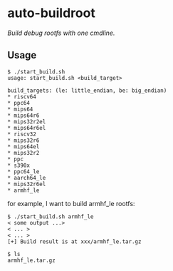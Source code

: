 # auto-buildroot

*Build debug rootfs with one cmdline.*

## Usage

```
$ ./start_build.sh
usage: start_build.sh <build_target>

build_targets: (le: little_endian, be: big_endian)
* riscv64
* ppc64
* mips64
* mips64r6
* mips32r2el
* mips64r6el
* riscv32
* mips32r6
* mips64el
* mips32r2
* ppc
* s390x
* ppc64_le
* aarch64_le
* mips32r6el
* armhf_le
```

for example, I want to build armhf_le rootfs:
```
$ ./start_build.sh armhf_le
< some output ...>
< ... >
< ... >
[+] Build result is at xxx/armhf_le.tar.gz

$ ls
armhf_le.tar.gz
```